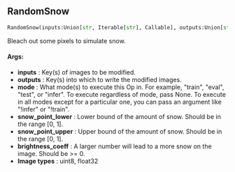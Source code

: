 ## RandomSnow
```python
RandomSnow(inputs:Union[str, Iterable[str], Callable], outputs:Union[str, Iterable[str]], mode:Union[NoneType, str, Iterable[str]]=None, snow_point_lower:float=0.1, snow_point_upper:float=0.3, brightness_coeff:float=2.5)
```
Bleach out some pixels to simulate snow.



#### Args:

* **inputs** :  Key(s) of images to be modified.
* **outputs** :  Key(s) into which to write the modified images.
* **mode** :  What mode(s) to execute this Op in. For example, "train", "eval", "test", or "infer". To execute            regardless of mode, pass None. To execute in all modes except for a particular one, you can pass an argument            like "!infer" or "!train".
* **snow_point_lower** :  Lower bound of the amount of snow. Should be in the range [0, 1].
* **snow_point_upper** :  Upper bound of the amount of snow. Should be in the range [0, 1].
* **brightness_coeff** :  A larger number will lead to a more snow on the image. Should be &gt;= 0.
* **Image types** :         uint8, float32    